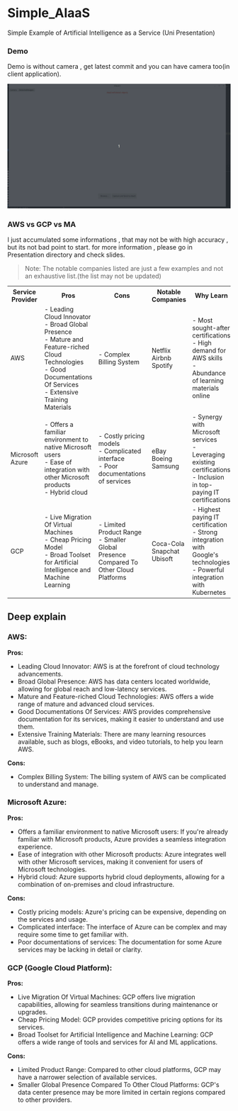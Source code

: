 # Simple_AIaaS
Simple Example of Artificial Intelligence as a Service (Uni Presentation)


### Demo
Demo is without camera , get latest commit and you can have camera too(in client application).

![Demo](https://github.com/SC-One/Simple_AIaaS/blob/master/Cpp_based_demo_without_camera.gif)

### AWS vs GCP vs MA

I just accumulated some informations , that may not be with high accuracy , but its not bad point to start.
for more information , please go in Presentation directory and check slides.

> Note: The notable companies listed are just a few examples and not an exhaustive list.(the list may not be updated)

<table>
  <tr>
    <th>Service Provider</th>
    <th>Pros</th>
    <th>Cons</th>
    <th>Notable Companies</th>
    <th>Why Learn</th>
  </tr>
  <tr>
    <td>AWS</td>
    <td>- Leading Cloud Innovator<br>- Broad Global Presence<br>- Mature and Feature-riched Cloud Technologies<br>- Good Documentations Of Services<br>- Extensive Training Materials</td>
    <td>- Complex Billing System</td>
    <td>Netflix<br>Airbnb<br>Spotify</td>
    <td>- Most sought-after certifications<br>- High demand for AWS skills<br>- Abundance of learning materials online</td>
  </tr>
  <tr>
    <td>Microsoft Azure</td>
    <td>- Offers a familiar environment to native Microsoft users<br>- Ease of integration with other Microsoft products<br>- Hybrid cloud</td>
    <td>- Costly pricing models<br>- Complicated interface<br>- Poor documentations of services</td>
    <td>eBay<br>Boeing<br>Samsung</td>
    <td>- Synergy with Microsoft services<br>- Leveraging existing certifications<br>- Inclusion in top-paying IT certifications</td>
  </tr>
  <tr>
    <td>GCP</td>
    <td>- Live Migration Of Virtual Machines<br>- Cheap Pricing Model<br>- Broad Toolset for Artificial Intelligence and Machine Learning</td>
    <td>- Limited Product Range<br>- Smaller Global Presence Compared To Other Cloud Platforms</td>
    <td>Coca-Cola<br>Snapchat<br>Ubisoft</td>
    <td>- Highest paying IT certification<br>- Strong integration with Google's technologies<br>- Powerful integration with Kubernetes</td>
  </tr>
</table>


## Deep explain

### AWS:

<b>Pros:</b>
  - Leading Cloud Innovator: AWS is at the forefront of cloud technology advancements.
  - Broad Global Presence: AWS has data centers located worldwide, allowing for global reach and low-latency services.
  - Mature and Feature-riched Cloud Technologies: AWS offers a wide range of mature and advanced cloud services.
  - Good Documentations Of Services: AWS provides comprehensive documentation for its services, making it easier to understand and use them.
  - Extensive Training Materials: There are many learning resources available, such as blogs, eBooks, and video tutorials, to help you learn AWS.

<b>Cons:</b>
  - Complex Billing System: The billing system of AWS can be complicated to understand and manage.

### Microsoft Azure:

<b>Pros:</b>
  - Offers a familiar environment to native Microsoft users: If you're already familiar with Microsoft products, Azure provides a seamless integration experience.
  - Ease of integration with other Microsoft products: Azure integrates well with other Microsoft services, making it convenient for users of Microsoft technologies.
  - Hybrid cloud: Azure supports hybrid cloud deployments, allowing for a combination of on-premises and cloud infrastructure.

<b>Cons:</b>
  - Costly pricing models: Azure's pricing can be expensive, depending on the services and usage.
  - Complicated interface: The interface of Azure can be complex and may require some time to get familiar with.
  - Poor documentations of services: The documentation for some Azure services may be lacking in detail or clarity.

### GCP (Google Cloud Platform):

<b>Pros:</b>
  - Live Migration Of Virtual Machines: GCP offers live migration capabilities, allowing for seamless transitions during maintenance or upgrades.
  - Cheap Pricing Model: GCP provides competitive pricing options for its services.
  - Broad Toolset for Artificial Intelligence and Machine Learning: GCP offers a wide range of tools and services for AI and ML applications.

<b>Cons:</b>
  - Limited Product Range: Compared to other cloud platforms, GCP may have a narrower selection of available services.
  - Smaller Global Presence Compared To Other Cloud Platforms: GCP's data center presence may be more limited in certain regions compared to other providers.
